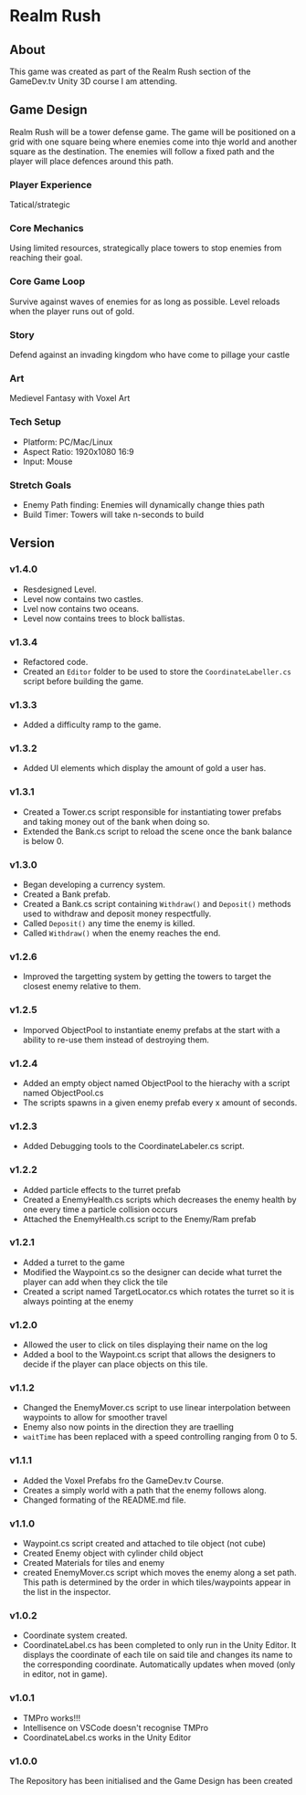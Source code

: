 # Realm Rush

## About

This game was created as part of the Realm Rush section of the GameDev.tv Unity 3D course I am attending.

## Game Design

Realm Rush will be a tower defense game. The game will be positioned on a grid with one square being where enemies come into thje world and another square as the destination. The enemies will follow a fixed path and the player will place defences around this path.

### Player Experience

Tatical/strategic

### Core Mechanics

Using limited resources, strategically place towers to stop enemies from reaching their goal.

### Core Game Loop

Survive against waves of enemies for as long as possible. Level reloads when the player runs out of gold.

### Story

Defend against an invading kingdom who have come to pillage your castle

### Art

Medievel Fantasy with Voxel Art

### Tech Setup

- Platform: PC/Mac/Linux
- Aspect Ratio: 1920x1080 16:9
- Input: Mouse

### Stretch Goals

- Enemy Path finding: Enemies will dynamically change thies path
- Build Timer: Towers will take n-seconds to build

## Version

### v1.4.0

- Resdesigned Level.
- Level now contains two castles.
- Lvel now contains two oceans.
- Level now contains trees to block ballistas.

### v1.3.4

- Refactored code.
- Created an `Editor` folder to be used to store the `CoordinateLabeller.cs` script before building the game.

### v1.3.3

- Added a difficulty ramp to the game.

### v1.3.2

- Added UI elements which display the amount of gold a user has.

### v1.3.1

- Created a Tower.cs script responsible for instantiating tower prefabs and taking money out of the bank when doing so.
- Extended the Bank.cs script to reload the scene once the bank balance is below 0.

### v1.3.0

- Began developing a currency system.
- Created a Bank prefab.
- Created a Bank.cs script containing `Withdraw()` and `Deposit()` methods used to withdraw and deposit money respectfully.
- Called `Deposit()` any time the enemy is killed.
- Called `Withdraw()` when the enemy reaches the end.

### v1.2.6

- Improved the targetting system by getting the towers to target the closest enemy relative to them.

### v1.2.5

- Imporved ObjectPool to instantiate enemy prefabs at the start with a ability to re-use them instead of destroying them.

### v1.2.4

- Added an empty object named ObjectPool to the hierachy with a script named ObjectPool.cs
- The scripts spawns in a given enemy prefab every x amount of seconds.

### v1.2.3

- Added Debugging tools to the CoordinateLabeler.cs script.

### v1.2.2

- Added particle effects to the turret prefab
- Created a EnemyHealth.cs scripts which decreases the enemy health by one every time a particle collision occurs
- Attached the EnemyHealth.cs script to the Enemy/Ram prefab

### v1.2.1

- Added a turret to the game
- Modified the Waypoint.cs so the designer can decide what turret the player can add when they click the tile
- Created a script named TargetLocator.cs which rotates the turret so it is always pointing at the enemy

### v1.2.0

- Allowed the user to click on tiles displaying their name on the log
- Added a bool to the Waypoint.cs script that allows the designers to decide if the player can place objects on this tile.

### v1.1.2

- Changed the EnemyMover.cs script to use linear interpolation between waypoints to allow for smoother travel
- Enemy also now points in the direction they are traelling
- `waitTime` has been replaced with a speed controlling ranging from 0 to 5.

### v1.1.1

- Added the Voxel Prefabs fro the GameDev.tv Course.
- Creates a simply world with a path that the enemy follows along.
- Changed formating of the README.md file.

### v1.1.0

- Waypoint.cs script created and attached to tile object (not cube)
- Created Enemy object with cylinder child object
- Created Materials for tiles and enemy
- created EnemyMover.cs script which moves the enemy along a set path. This path is determined by the order in which tiles/waypoints appear in the list in the inspector.

### v1.0.2

- Coordinate system created.
- CoordinateLabel.cs has been completed to only run in the Unity Editor. It displays the coordinate of each tile on said tile and changes its name to the corresponding coordinate. Automatically updates when moved (only in editor, not in game).

### v1.0.1

- TMPro works!!!
- Intellisence on VSCode doesn't recognise TMPro
- CoordinateLabel.cs works in the Unity Editor

### v1.0.0

The Repository has been initialised and the Game Design has been created
